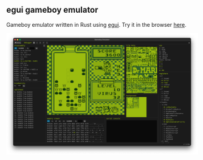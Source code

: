 ## egui gameboy emulator

Gameboy emulator written in Rust using [egui](https://www.egui.rs/#demo). Try it in the browser [here](https://dankirkham.github.io/egb/).

![screenshot of emulator](screenshot.png)

